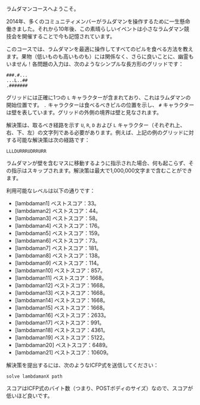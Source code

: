 ラムダマンコースへようこそ。

2014年、多くのコミュニティメンバーがラムダマンを操作するために一生懸命働きました。それから10年後、この素晴らしいイベントは小さなラムダマン競技会を開催することで今も記憶されています。

このコースでは、ラムダマンを最適に操作してすべてのピルを食べる方法を教えます。果物（低いものも高いものも）には関係なく、さらに良いことに、幽霊もいません！各問題の入力は、次のようなシンプルな長方形のグリッドです：

```
###.#...
...L..##
.#######
```

グリッドには正確に1つの `L` キャラクターが含まれており、これはラムダマンの開始位置です。 `.` キャラクターは食べるべきピルの位置を示し、 `#` キャラクターは壁を表しています。グリッドの外側の境界は壁と見なされます。

解決策は、取るべき経路を示す `U`, `R`, `D` および `L` キャラクター（それぞれ上、右、下、左）の文字列である必要があります。例えば、上記の例のグリッドに対する可能な解決策は次の経路です：

```
LLLDURRRUDRRURR
```

ラムダマンが壁を含むマスに移動するように指示された場合、何も起こらず、その指示はスキップされます。解決策は最大で1,000,000文字まで含むことができます。

利用可能なレベルは以下の通りです：
* [lambdaman1] ベストスコア：33。
* [lambdaman2] ベストスコア：44。
* [lambdaman3] ベストスコア：58。
* [lambdaman4] ベストスコア：176。
* [lambdaman5] ベストスコア：159。
* [lambdaman6] ベストスコア：73。
* [lambdaman7] ベストスコア：181。
* [lambdaman8] ベストスコア：138。
* [lambdaman9] ベストスコア：114。
* [lambdaman10] ベストスコア：857。
* [lambdaman11] ベストスコア：1668。
* [lambdaman12] ベストスコア：1668。
* [lambdaman13] ベストスコア：1668。
* [lambdaman14] ベストスコア：1668。
* [lambdaman15] ベストスコア：1668。
* [lambdaman16] ベストスコア：2633。
* [lambdaman17] ベストスコア：991。
* [lambdaman18] ベストスコア：4361。
* [lambdaman19] ベストスコア：5122。
* [lambdaman20] ベストスコア：6489。
* [lambdaman21] ベストスコア：10609。

解決策を提出するには、次のようなICFP式を送信してください：

```
solve lambdamanX path
```

スコアはICFP式のバイト数（つまり、POSTボディのサイズ）なので、スコアが低いほど良いです。

